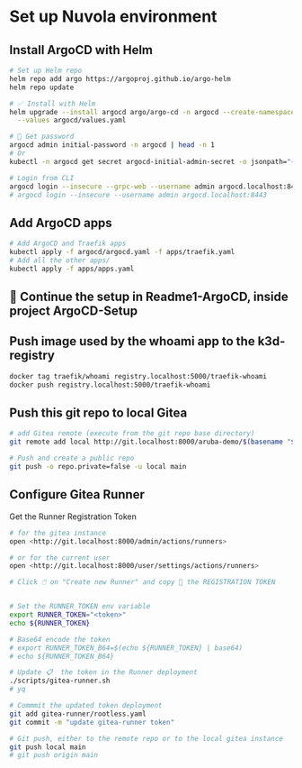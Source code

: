 # Set up Nuvola environment

## Install ArgoCD with Helm

```sh
# Set up Helm repo
helm repo add argo https://argoproj.github.io/argo-helm
helm repo update

# ✅ Install with Helm
helm upgrade --install argocd argo/argo-cd -n argocd --create-namespace --wait \
  --values argocd/values.yaml

# 🔎 Get password
argocd admin initial-password -n argocd | head -n 1
# Or
kubectl -n argocd get secret argocd-initial-admin-secret -o jsonpath="{.data.password}" | base64 -d ;  echo

# Login from CLI
argocd login --insecure --grpc-web --username admin argocd.localhost:8443
# argocd login --insecure --username admin argocd.localhost:8443

```

## Add ArgoCD apps

```sh
# Add ArgoCD and Traefik apps
kubectl apply -f argocd/argocd.yaml -f apps/traefik.yaml
# Add all the other apps/
kubectl apply -f apps/apps.yaml
```

## 🛑 Continue the setup in Readme1-ArgoCD, inside project ArgoCD-Setup

## Push image used by the whoami app to the k3d-registry

```sh
docker tag traefik/whoami registry.localhost:5000/traefik-whoami
docker push registry.localhost:5000/traefik-whoami
```

## Push this git repo to local Gitea

```sh
# add Gitea remote (execute from the git repo base directory)
git remote add local http://git.localhost:8000/aruba-demo/$(basename "${PWD}").git

# Push and create a public repo
git push -o repo.private=false -u local main
```

## Configure Gitea Runner

Get the Runner Registration Token

```sh
# for the gitea instance
open <http://git.localhost:8000/admin/actions/runners>

# or for the current user
open <http://git.localhost:8000/user/settings/actions/runners>

# Click 🖱️ on "Create new Runner" and copy 📑 the REGISTRATION TOKEN


# Set the RUNNER_TOKEN env variable
export RUNNER_TOKEN="<token>"
echo ${RUNNER_TOKEN}

# Base64 encode the token
# export RUNNER_TOKEN_B64=$(echo ${RUNNER_TOKEN} | base64)
# echo ${RUNNER_TOKEN_B64}

# Update 📋  the token in the Runner deployment
./scripts/gitea-runner.sh
# yq

# Commmit the updated token deployment
git add gitea-runner/rootless.yaml
git commit -m "update gitea-runner token"

# Git push, either to the remote repo or to the local gitea instance
git push local main
# git push origin main

```
